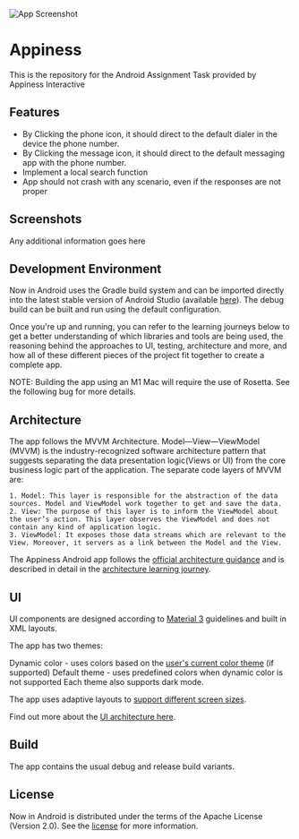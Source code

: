 


![App Screenshot](https://www.appinessworld.com/assets/images/appiness-logo.svg)


# Appiness

This is the repository for the Android Assignment Task provided by Appiness Interactive


## Features

- By Clicking the phone icon, it should direct to the default dialer in the device the phone number.
- By Clicking the message icon, it should direct to the default messaging app with the phone number.
- Implement a local search function
- App should not crash with any scenario, even if the responses are not proper


## Screenshots

Any additional information goes here


## Development Environment

Now in Android uses the Gradle build system and can be imported directly into the latest stable version of Android Studio (available [here](https://developer.android.com/studio)). The debug build can be built and run using the default configuration.

Once you're up and running, you can refer to the learning journeys below to get a better understanding of which libraries and tools are being used, the reasoning behind the approaches to UI, testing, architecture and more, and how all of these different pieces of the project fit together to create a complete app.

NOTE: Building the app using an M1 Mac will require the use of Rosetta. See the following bug for more details.


## Architecture

The app follows the MVVM Architecture. Model—View—ViewModel (MVVM) is the industry-recognized software architecture pattern that suggests separating the data presentation logic(Views or UI) from the core business logic part of the application. 
The separate code layers of MVVM are:

    1. Model: This layer is responsible for the abstraction of the data sources. Model and ViewModel work together to get and save the data.
	2. View: The purpose of this layer is to inform the ViewModel about the user’s action. This layer observes the ViewModel and does not contain any kind of application logic.
    3. ViewModel: It exposes those data streams which are relevant to the View. Moreover, it servers as a link between the Model and the View.

The Appiness Android app follows the [official architecture guidance](https://developer.android.com/topic/architecture) and is described in detail in the [architecture learning journey](https://github.com/android/nowinandroid/blob/main/docs/ArchitectureLearningJourney.md).
## UI

UI components are designed according to [Material 3](https://m3.material.io/) guidelines and built in XML layouts.

The app has two themes:

Dynamic color - uses colors based on the [user's current color theme](https://material.io/blog/announcing-material-you) (if supported)
Default theme - uses predefined colors when dynamic color is not supported
Each theme also supports dark mode.

The app uses adaptive layouts to [support different screen sizes](https://developer.android.com/guide/topics/large-screens/support-different-screen-sizes).

Find out more about the [UI architecture here](https://github.com/android/nowinandroid/blob/main/docs/ArchitectureLearningJourney.md#ui-layer).

## Build

The app contains the usual debug and release build variants.


## License

Now in Android is distributed under the terms of the Apache License (Version 2.0). See the [license](https://github.com/android/nowinandroid/blob/main/LICENSE) for more information.

